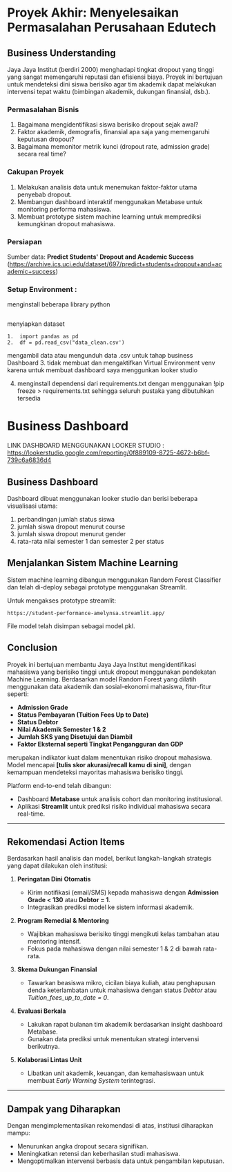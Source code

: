# Proyek Akhir: Menyelesaikan Permasalahan Perusahaan Edutech

## Business Understanding
Jaya Jaya Institut (berdiri 2000) menghadapi tingkat dropout yang tinggi yang sangat memengaruhi reputasi dan efisiensi biaya. Proyek ini bertujuan untuk mendeteksi dini siswa berisiko agar tim akademik dapat melakukan intervensi tepat waktu (bimbingan akademik, dukungan finansial, dsb.).

### Permasalahan Bisnis
1. Bagaimana mengidentifikasi siswa berisiko dropout sejak awal?
2. Faktor akademik, demografis, finansial apa saja yang memengaruhi keputusan dropout?
3. Bagaimana memonitor metrik kunci (dropout rate, admission grade) secara real time?

### Cakupan Proyek
1. Melakukan analisis data untuk menemukan faktor-faktor utama penyebab dropout.
2. Membangun dashboard interaktif menggunakan Metabase untuk monitoring performa mahasiswa.
3. Membuat prototype sistem machine learning untuk memprediksi kemungkinan dropout mahasiswa.

### Persiapan

Sumber data: **Predict Students' Dropout and Academic Success** (https://archive.ics.uci.edu/dataset/697/predict+students+dropout+and+academic+success)

### Setup Environment :
menginstall beberapa library python
```

```
menyiapkan dataset
```
1.  import pandas as pd
2.  df = pd.read_csv("data_clean.csv')
```
mengambil data atau mengunduh data .csv untuk tahap business Dashboard
3. tidak membuat dan mengaktifkan Virtual Environment venv karena untuk membuat dashboard saya menggunkan looker studio

4. menginstall dependensi dari requirements.txt dengan menggunakan !pip freeze > requirements.txt sehingga seluruh pustaka yang dibutuhkan tersedia


# Business Dashboard 

LINK DASHBOARD MENGGUNAKAN LOOKER STUDIO : 
https://lookerstudio.google.com/reporting/0f889109-8725-4672-b6bf-739c6a6836d4 

## Business Dashboard
Dashboard dibuat menggunakan looker studio dan berisi beberapa visualisasi utama:
1. perbandingan jumlah status siswa
2. jumlah siswa dropout menurut course
3. jumlah siswa dropout menurut gender
4. rata-rata nilai semester 1 dan semester 2 per status



## Menjalankan Sistem Machine Learning
Sistem machine learning dibangun menggunakan Random Forest Classifier dan telah di-deploy sebagai prototype menggunakan Streamlit.

Untuk mengakses prototype streamlit:

```
https://student-performance-amelynsa.streamlit.app/
```
File model telah disimpan sebagai model.pkl.


## Conclusion

Proyek ini bertujuan membantu Jaya Jaya Institut mengidentifikasi mahasiswa yang berisiko tinggi untuk dropout menggunakan pendekatan Machine Learning. Berdasarkan model Random Forest yang dilatih menggunakan data akademik dan sosial-ekonomi mahasiswa, fitur-fitur seperti:

- **Admission Grade**
- **Status Pembayaran (Tuition Fees Up to Date)**
- **Status Debtor**
- **Nilai Akademik Semester 1 & 2**
- **Jumlah SKS yang Disetujui dan Diambil**
- **Faktor Eksternal seperti Tingkat Pengangguran dan GDP**

merupakan indikator kuat dalam menentukan risiko dropout mahasiswa.  
Model mencapai **[tulis skor akurasi/recall kamu di sini]**, dengan kemampuan mendeteksi mayoritas mahasiswa berisiko tinggi.

Platform end-to-end telah dibangun:
- Dashboard **Metabase** untuk analisis cohort dan monitoring institusional.
- Aplikasi **Streamlit** untuk prediksi risiko individual mahasiswa secara real-time.

---

## Rekomendasi Action Items

Berdasarkan hasil analisis dan model, berikut langkah-langkah strategis yang dapat dilakukan oleh institusi:

1. **Peringatan Dini Otomatis**
   - Kirim notifikasi (email/SMS) kepada mahasiswa dengan **Admission Grade < 130** atau **Debtor = 1**.
   - Integrasikan prediksi model ke sistem informasi akademik.

2. **Program Remedial & Mentoring**
   - Wajibkan mahasiswa berisiko tinggi mengikuti kelas tambahan atau mentoring intensif.
   - Fokus pada mahasiswa dengan nilai semester 1 & 2 di bawah rata-rata.

3. **Skema Dukungan Finansial**
   - Tawarkan beasiswa mikro, cicilan biaya kuliah, atau penghapusan denda keterlambatan untuk mahasiswa dengan status *Debtor* atau *Tuition_fees_up_to_date = 0*.

4. **Evaluasi Berkala**
   - Lakukan rapat bulanan tim akademik berdasarkan insight dashboard Metabase.
   - Gunakan data prediksi untuk menentukan strategi intervensi berikutnya.

5. **Kolaborasi Lintas Unit**
   - Libatkan unit akademik, keuangan, dan kemahasiswaan untuk membuat *Early Warning System* terintegrasi.

---

## Dampak yang Diharapkan

Dengan mengimplementasikan rekomendasi di atas, institusi diharapkan mampu:
- Menurunkan angka dropout secara signifikan.
- Meningkatkan retensi dan keberhasilan studi mahasiswa.
- Mengoptimalkan intervensi berbasis data untuk pengambilan keputusan.


